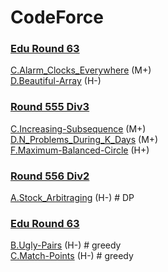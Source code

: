 # CodeForce

### [Edu Round 63](https://codeforces.com/contest/1155)
[C.Alarm_Clocks_Everywhere](https://github.com/wisdompeak/CodeForce/tree/master/Edu_Round_63/C.Alarm_Clocks_Everywhere) (M+)    
[D.Beautiful-Array](https://github.com/wisdompeak/CodeForces/tree/master/Edu_Round_63/D.Beautiful-Array) (H-)   

### [Round 555 Div3](https://codeforces.com/contest/1157)
[C.Increasing-Subsequence](https://github.com/wisdompeak/CodeForces/tree/master/Round_555_Div3/C.Increasing-Subsequence) (M+)   
[D.N_Problems_During_K_Days](https://github.com/wisdompeak/CodeForces/tree/master/Round_555_Div3/D.N_Problems_During_K_Days) (M+)   
[F.Maximum-Balanced-Circle](https://github.com/wisdompeak/CodeForces/tree/master/Round_555_Div3/F.Maximum-Balanced-Circle) (H+)   

### [Round 556 Div2](https://codeforces.com/contest/1150)
[A.Stock_Arbitraging](https://github.com/wisdompeak/CodeForces/tree/master/Round_556_Div2/A.Stock_Arbitraging) (H-)   # DP   

### [Edu Round 63](https://codeforces.com/contest/1156)
[B.Ugly-Pairs](https://github.com/wisdompeak/CodeForces/tree/master/Edu_Round_64/B.Ugly-Pairs) (H-)     # greedy    
[C.Match-Points](https://github.com/wisdompeak/CodeForces/tree/master/Edu_Round_64/C.Match-Points) (H-)     # greedy    
